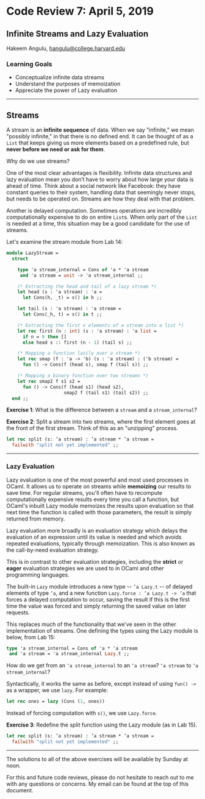 # Code Review 7: April 5, 2019
## Infinite Streams and Lazy Evaluation

Hakeem Angulu,
hangulu@college.harvard.edu

### Learning Goals

- Conceptualize infinite data streams
- Understand the purposes of memoization
- Appreciate the power of Lazy evaluation

---

## Streams

A stream is an **infinite sequence** of data. When we say "infinite," we mean "possibly infinite," in that there is no defined end. It can be thought of as a `List` that keeps giving us more elements based on a predefined rule, but **never before we need or ask for them**.

Why do we use streams?

One of the most clear advantages is flexibility. Infinite data structures and lazy evaluation mean you don’t have to worry about how large your data is ahead of time. Think about a social network like Facebook: they have constant queries to their system, handling data that seemingly never stops, but needs to be operated on. Streams are how they deal with that problem.

Another is delayed computation. Sometimes operations are incredibly computationally expensive to do on entire `List`s. When only part of the `List` is needed at a time, this situation may be a good candidate for the use of streams.

Let's examine the stream module from Lab 14:

```ocaml
module LazyStream =
  struct

    type 'a stream_internal = Cons of 'a * 'a stream
     and 'a stream = unit -> 'a stream_internal ;;

    (* Extracting the head and tail of a lazy stream *)
    let head (s : 'a stream) : 'a =
      let Cons(h, _t) = s() in h ;;

    let tail (s : 'a stream) : 'a stream =
      let Cons(_h, t) = s() in t ;;

    (* Extracting the first n elements of a stream into a list *)
    let rec first (n : int) (s : 'a stream) : 'a list =
      if n = 0 then []
      else head s :: first (n - 1) (tail s) ;;

    (* Mapping a function lazily over a stream *)
    let rec smap (f : 'a -> 'b) (s : 'a stream) : ('b stream) =
      fun () -> Cons(f (head s), smap f (tail s)) ;;

    (* Mapping a binary function over two streams *)
    let rec smap2 f s1 s2 =
      fun () -> Cons(f (head s1) (head s2),
                     smap2 f (tail s1) (tail s2)) ;;
  end ;;
```

**Exercise 1**: What is the difference between a `stream` and a `stream_internal`?

**Exercise 2**: Split a stream into two streams, where the first element goes at the front of the first stream. Think of this as an "unzipping" process.

```ocaml
let rec split (s: ’a stream) : ’a stream * ’a stream =
  failwith "split not yet implemented" ;;
```

---

### Lazy Evaluation

Lazy evaluation is one of the most powerful and most used processes in OCaml. It allows us to operate on streams while **memoizing** our results to save time. For regular streams, you'll often have to recompute computationally expensive results every time you call a function, but OCaml's inbuilt Lazy module memoizes the results upon evaluation so that next time the function is called with those parameters, the result is simply returned from memory.

Lazy evaluation more broadly is an evaluation strategy which delays the evaluation of an expression until its value is needed and which avoids repeated evaluations, typically through memoization. This is also known as the call-by-need evaluation strategy.

This is in contrast to other evaluation strategies, including the **strict** or **eager** evaluation strategies we are used to in OCaml and other programming languages.

The built-in `Lazy` module introduces a new type -- `’a Lazy.t` -- of delayed elements of type `’a`, and a new function `Lazy.force : ’a Lazy.t -> ’a` that forces a delayed computation to occur, saving the result if this is the first time the value was forced and simply returning the saved value on later requests.

This replaces much of the functionality that we've seen in the other implementation of streams. One defining the types using the Lazy module is below, from Lab 15:

```ocaml
type 'a stream_internal = Cons of 'a * 'a stream
 and 'a stream = 'a stream_internal Lazy.t ;;
```

How do we get from an `‘a stream_internal` to an `‘a stream`? `‘a stream` to `‘a stream_internal`?

Syntactically, it works the same as before, except instead of using `fun() ->` as a wrapper, we use `lazy`. For example:

```ocaml
let rec ones = lazy (Cons (1, ones))
```
Instead of forcing computation with `s()`, we use `Lazy.force`.

**Exercise 3**: Redefine the split function using the Lazy module (as in Lab 15).

```ocaml
let rec split (s: ’a stream) : ’a stream * ’a stream =
  failwith "split not yet implemented" ;;
```

---

The solutions to all of the above exercises will be available by Sunday at noon.

For this and future code reviews, please do not hesitate to reach out to me with any questions or concerns. My email can be found at the top of this document.
